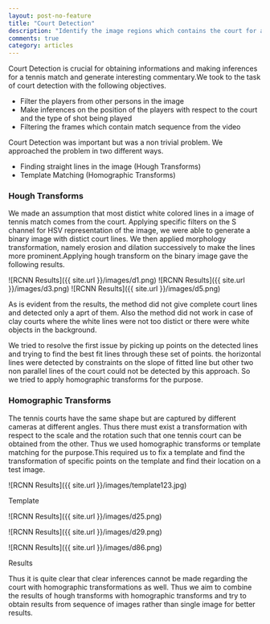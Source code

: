 ```yaml
---
layout: post-no-feature
title: "Court Detection"
description: "Identify the image regions which contains the court for a tennis match"
comments: true
category: articles
---
```


Court Detection is crucial for obtaining informations and making inferences for a tennis match and generate interesting commentary.We took to the task of court detection with the following objectives.

* Filter the players from other persons in the image
* Make inferences on the position of the players with respect to the court and the type of shot being 	played
* Filtering the frames which contain match sequence from the video

Court Detection was important but was a non trivial problem. We approached the problem in two different ways.

* Finding straight lines in the image (Hough Transforms)
* Template Matching (Homographic Transforms)

### Hough Transforms

We made an assumption that most distict white colored lines in a image of tennis match comes from the court. Applying specific filters on the S channel for HSV representation of the image, we were able to generate a binary image with distict court lines. We then applied morphology transformation, namely erosion and dilation successively to make the lines more prominent.Applying hough transform on the binary image gave the following results.

![RCNN Results]({{ site.url }}/images/d1.png)
![RCNN Results]({{ site.url }}/images/d3.png)
![RCNN Results]({{ site.url }}/images/d5.png)

As is evident from the results, the method did not give complete court lines and detected only a aprt of them. Also the method did not work in case of clay courts where the white lines were not too distict or there were white objects in the background.

We tried to resolve the first issue by picking up points on the detected lines and trying to find the best fit lines through these set of points. the horizontal lines were detected by constraints on the slope of fitted line but other two non parallel lines of the court could not be detected by this approach. So we tried to apply homographic transforms for the purpose.

### Homographic Transforms

The tennis courts have the same shape but are captured by different cameras at different angles. Thus there must exist a transformation with respect to the scale and the rotation such that one tennis court can be obtained from the other. Thus we used homographic transforms or template matching for the purpose.This required us to fix a template and find the transformation of specific points on the template and find their location on a test image. 

![RCNN Results]({{ site.url }}/images/template123.jpg)

Template

![RCNN Results]({{ site.url }}/images/d25.png)

![RCNN Results]({{ site.url }}/images/d29.png)

![RCNN Results]({{ site.url }}/images/d86.png)

Results

Thus it is quite clear that clear inferences cannot be made regarding the court with homographic transformations as well. Thus we aim to combine the results of hough transforms with homographic transforms and try to obtain results from sequence of images rather than single image for better results.